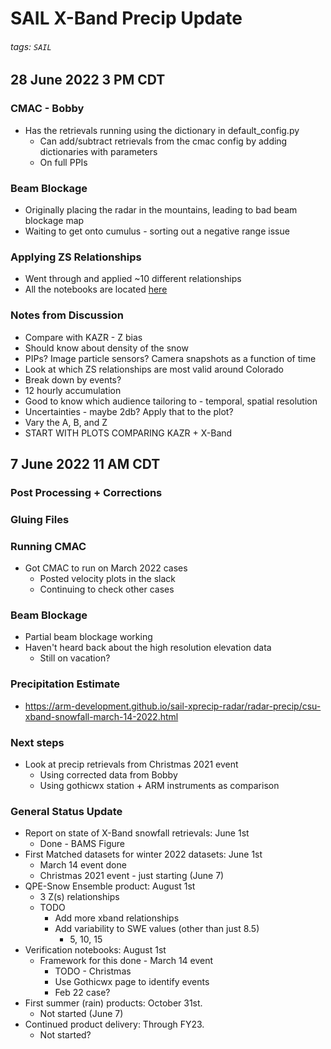 # SAIL X-Band Precip Update

###### tags: `SAIL`

## 28 June 2022 3 PM CDT

### CMAC - Bobby
* Has the retrievals running using the dictionary in default_config.py
    * Can add/subtract retrievals from the cmac config by adding dictionaries with parameters
    * On full PPIs

### Beam Blockage
* Originally placing the radar in the mountains, leading to bad beam blockage map
* Waiting to get onto cumulus - sorting out a negative range issue

### Applying ZS Relationships
* Went through and applied ~10 different relationships
* All the notebooks are located [here](https://arm-development.github.io/sail-xprecip-radar/overview.html)

### Notes from Discussion
* Compare with KAZR - Z bias
* Should know about density of the snow
* PIPs? Image particle sensors? Camera snapshots as a function of time
* Look at which ZS relationships are most valid around Colorado
* Break down by events?
* 12 hourly accumulation
* Good to know which audience tailoring to - temporal, spatial resolution
* Uncertainties - maybe 2db? Apply that to the plot?
* Vary the A, B, and Z
* START WITH PLOTS COMPARING KAZR + X-Band



## 7 June 2022 11 AM CDT

### Post Processing + Corrections

### Gluing Files

### Running CMAC
* Got CMAC to run on March 2022 cases
    * Posted velocity plots in the slack
    * Continuing to check other cases

### Beam Blockage
* Partial beam blockage working
* Haven't heard back about the high resolution elevation data
    * Still on vacation?

### Precipitation Estimate
* https://arm-development.github.io/sail-xprecip-radar/radar-precip/csu-xband-snowfall-march-14-2022.html

### Next steps
* Look at precip retrievals from Christmas 2021 event
    * Using corrected data from Bobby
    * Using gothicwx station + ARM instruments as comparison


### General Status Update
* Report on state of X-Band snowfall retrievals: June 1st
    * Done - BAMS Figure
* First Matched datasets for winter 2022 datasets: June 1st
    * March 14 event done
    * Christmas 2021 event - just starting (June 7)
* QPE-Snow Ensemble product: August 1st
    * 3 Z(s) relationships
    * TODO
        * Add more xband relationships
        * Add variability to SWE values (other than just 8.5)
            * 5, 10, 15
* Verification notebooks: August 1st
    * Framework for this done - March 14 event
        * TODO - Christmas
        * Use Gothicwx page to identify events
        * Feb 22 case?
* First summer (rain) products: October 31st.
    * Not started (June 7)
* Continued product delivery: Through FY23.
    * Not started?